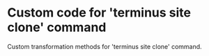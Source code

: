 # Custom code for 'terminus site clone' command

Custom transformation methods for 'terminus site clone' command.
